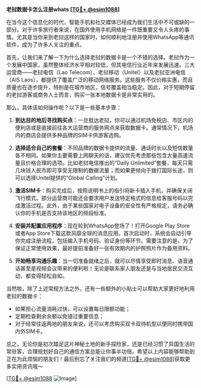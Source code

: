**老挝数据卡怎么注册whats [[TG💪+ @esim1088](https://t.me/s/esim1088)]**

在当今这个信息化的时代，智能手机和社交媒体已经成为我们生活中不可或缺的一部分。对于许多旅行者来说，在国外使用手机网络是一件既重要又令人头疼的事情。尤其是当你来到老挝这样的国家时，如何顺利地注册并使用WhatsApp等通讯软件，成为了许多人关注的重点。

首先，让我们来了解一下为什么选择老挝的数据卡是一个不错的选择。老挝作为一个发展中国家，虽然整体经济水平相对较低，但其电信行业近年来发展迅速。三大运营商——老挝电信（Lao Telecom）、老挝移动（Unitel）以及老挝亚洲电信（AIS Laos），都提供了覆盖广泛的移动网络服务。这些服务不仅价格实惠，而且质量也在逐步提升，特别是在城市地区，信号覆盖相当稳定。因此，对于短期停留的老挝游客或商务人士而言，购买一张本地数据卡是非常实用的。

那么，具体该如何操作呢？以下是一些基本步骤：

1. **到达目的地后寻找购买点**：一旦抵达老挝，你可以通过机场免税店、市区内的便利店或是直接前往各大运营商的服务网点来获取数据卡。通常情况下，机场内的商店会提供多种品牌的SIM卡供游客选购。

2. **选择适合自己的套餐**：不同品牌的数据卡提供的流量、通话时长以及短信数量各不相同。如果你主要需要上网聊天的话，建议优先考虑那些包含大量高速流量且价格合理的选项。比如老挝电信推出的“Daily Unlimited”套餐，每天只需几块钱人民币即可享受无限制的数据流量；而如果更倾向于拨打国际长途，则可以选择Unitel提供的“Global Calling”计划。

3. **激活SIM卡**：购买完成后，按照说明书上的指引将新卡插入手机，并确保关闭飞行模式。部分运营商可能还会要求用户发送特定格式的信息给客服号码以完成激活过程。此外，由于某些国家对电子设备的安全性有严格规定，请务必确认你的手机是否支持该地区的频段标准。

4. **安装并配置应用程序**：现在轮到WhatsApp登场了！打开Google Play Store或者App Store下载这款风靡全球的消息应用。首次启动时，系统会自动引导你完成注册流程，包括输入手机号码、验证身份等环节。需要注意的是，为了保证正常使用效果，最好提前准备好一张有效期内的护照照片作为备用资料。

5. **开始畅享沟通乐趣**：当一切准备就绪之后，就可以尽情享受即时消息、语音通话甚至是视频会议带来的便利啦！无论是联系家人朋友还是与当地居民交流互动，都变得轻松自如。

当然啦，除了上述常规方法之外，还有一些额外的小贴士可以帮助大家更好地利用老挝的数据卡：

- 如果担心流量消耗过快，可以设置每日限额功能；
- 定期检查剩余余额以免错过重要信息；
- 对于经常往返两地的朋友来说，还可以考虑购买双卡双待机型以便同时携带国内外SIM卡。

总之，无论你是初次踏足这片神秘土地的新手探险家，还是已经习惯了异国生活的常驻客，合理规划好自己的通信方案总能让你事半功倍。希望以上内容能够帮助到正在为此烦恼的朋友们！最后别忘了关注我们的频道[[TG💪+ @esim1088](https://t.me/s/esim1088)]获取更多实用资讯哦～

[[TG💪+ @esim1088](https://t.me/s/esim1088) ![Image](https://i.postimg.cc/4NQfJmqS/Snipaste-2025-05-13-00-14-12.png)]